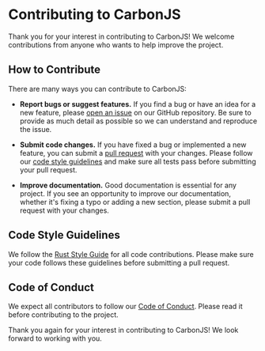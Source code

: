 # Contributing to CarbonJS

Thank you for your interest in contributing to CarbonJS! We welcome contributions from anyone who wants to help improve the project.

## How to Contribute

There are many ways you can contribute to CarbonJS:

- **Report bugs or suggest features.** If you find a bug or have an idea for a new feature, please [open an issue](https://github.com/malezjaa/carbonjs/issues/new) on our GitHub repository. Be sure to provide as much detail as possible so we can understand and reproduce the issue.

- **Submit code changes.** If you have fixed a bug or implemented a new feature, you can submit a [pull request](https://github.com/malezjaa/carbonjs/pulls) with your changes. Please follow our [code style guidelines](#code-style-guidelines) and make sure all tests pass before submitting your pull request.

- **Improve documentation.** Good documentation is essential for any project. If you see an opportunity to improve our documentation, whether it's fixing a typo or adding a new section, please submit a pull request with your changes.

## Code Style Guidelines

We follow the [Rust Style Guide](https://doc.rust-lang.org/1.0.0/style/README.html) for all code contributions. Please make sure your code follows these guidelines before submitting a pull request.

## Code of Conduct

We expect all contributors to follow our [Code of Conduct](CODE_OF_CONDUCT.md). Please read it before contributing to the project.

Thank you again for your interest in contributing to CarbonJS! We look forward to working with you.
